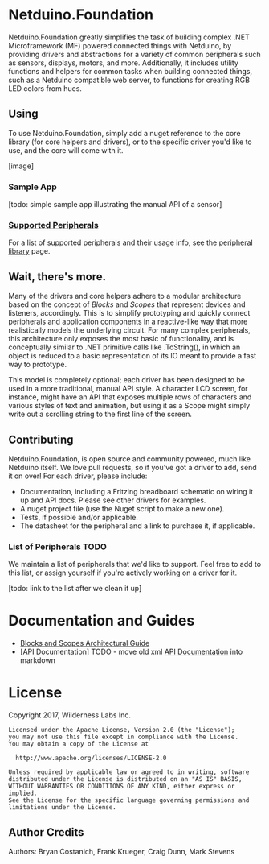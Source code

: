 # Netduino.Foundation

Netduino.Foundation greatly simplifies the task of building complex .NET Microframework (MF) powered connected things with Netduino, by providing drivers and abstractions for a variety of common peripherals such as sensors, displays, motors, and more. Additionally, it includes utility functions and helpers for common tasks when building connected things, such as a Netduino compatible web server, to functions for creating RGB LED colors from hues.

## Using

To use Netduino.Foundation, simply add a nuget reference to the core library (for core helpers and drivers), or to the specific driver you'd like to use, and the core will come with it.

[image]

### Sample App

[todo: simple sample app illustrating the manual API of a sensor]

### [Supported Peripherals](http://Netduino.Foundation/Library)

For a list of supported peripherals and their usage info, see the [peripheral library](http://Netduino.Foundation/Library) page.

## Wait, there's more.

Many of the drivers and core helpers adhere to a modular architecture based on the concept of _Blocks_ and _Scopes_ that represent devices and listeners, accordingly. This is to simplify prototyping and quickly connect peripherals and application components in a reactive-like way that more realistically models the underlying circuit. For many complex peripherals, this architecture only exposes the most basic of functionality, and is conceptually similar to .NET primitive calls like .ToString(), in which an object is reduced to a basic representation of its IO meant to provide a fast way to prototype.

This model is completely optional; each driver has been designed to be used in a more traditional, manual API style. A character LCD screen, for instance, might have an API that exposes multiple rows of characters and various styles of text and animation, but using it as a Scope might simply write out a scrolling string to the first line of the screen.


## Contributing

Netduino.Foundation, is open source and community powered, much like Netduino itself. We love pull requests, so if you've got a driver to add, send it on over! For each driver, please include:

 * Documentation, including a Fritzing breadboard schematic on wiring it up and API docs. Please see other drivers for examples.
 * A nuget project file (use the Nuget script to make a new one).
 * Tests, if possible and/or applicable.
 * The datasheet for the peripheral and a link to purchase it, if applicable.

### List of Peripherals TODO

We maintain a list of peripherals that we'd like to support. Feel free to add to this list, or assign yourself if you're actively working on a driver for it.

[todo: link to the list after we clean it up]

# Documentation and Guides

* [Blocks and Scopes Architectural Guide](/Documentation/architecture.md)
* [API Documentation] TODO - move old xml [API Documentation](Documentation/API_Docs/) into markdown


# License
Copyright 2017, Wilderness Labs Inc.
    
    Licensed under the Apache License, Version 2.0 (the "License");
    you may not use this file except in compliance with the License.
    You may obtain a copy of the License at
    
      http://www.apache.org/licenses/LICENSE-2.0
    
    Unless required by applicable law or agreed to in writing, software
    distributed under the License is distributed on an "AS IS" BASIS,
    WITHOUT WARRANTIES OR CONDITIONS OF ANY KIND, either express or implied.
    See the License for the specific language governing permissions and
    limitations under the License.
 
## Author Credits

Authors: Bryan Costanich, Frank Krueger, Craig Dunn, Mark Stevens

